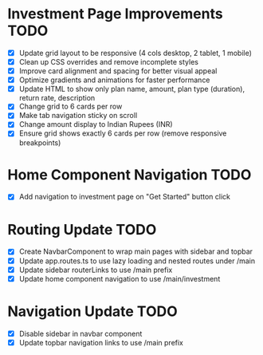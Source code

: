 # Investment Page Improvements TODO

- [x] Update grid layout to be responsive (4 cols desktop, 2 tablet, 1 mobile)
- [x] Clean up CSS overrides and remove incomplete styles
- [x] Improve card alignment and spacing for better visual appeal
- [x] Optimize gradients and animations for faster performance
- [x] Update HTML to show only plan name, amount, plan type (duration), return rate, description
- [x] Change grid to 6 cards per row
- [x] Make tab navigation sticky on scroll
- [x] Change amount display to Indian Rupees (INR)
- [x] Ensure grid shows exactly 6 cards per row (remove responsive breakpoints)

# Home Component Navigation TODO

- [x] Add navigation to investment page on "Get Started" button click

# Routing Update TODO

- [x] Create NavbarComponent to wrap main pages with sidebar and topbar
- [x] Update app.routes.ts to use lazy loading and nested routes under /main
- [x] Update sidebar routerLinks to use /main prefix
- [x] Update home component navigation to use /main/investment

# Navigation Update TODO

- [x] Disable sidebar in navbar component
- [x] Update topbar navigation links to use /main prefix
